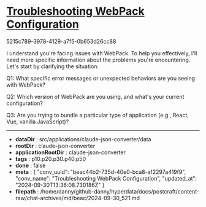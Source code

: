 # [Troubleshooting WebPack Configuration](https://claude.ai/chat/beac44b2-735d-40e0-bca8-af2297a419f9)

5215c789-3978-4129-a7f5-0b653d26cc88

 I understand you're facing issues with WebPack. To help you effectively, I'll need more specific information about the problems you're encountering. Let's start by clarifying the situation:

Q1: What specific error messages or unexpected behaviors are you seeing with WebPack?

Q2: Which version of WebPack are you using, and what's your current configuration?

Q3: Are you trying to bundle a particular type of application (e.g., React, Vue, vanilla JavaScript)?

---

* **dataDir** : src/applications/claude-json-converter/data
* **rootDir** : claude-json-converter
* **applicationRootDir** : claude-json-converter
* **tags** : p10.p20.p30.p40.p50
* **done** : false
* **meta** : {
  "conv_uuid": "beac44b2-735d-40e0-bca8-af2297a419f9",
  "conv_name": "Troubleshooting WebPack Configuration",
  "updated_at": "2024-09-30T13:36:08.730186Z"
}
* **filepath** : /home/danny/github-danny/hyperdata/docs/postcraft/content-raw/chat-archives/md/beac/2024-09-30_521.md
